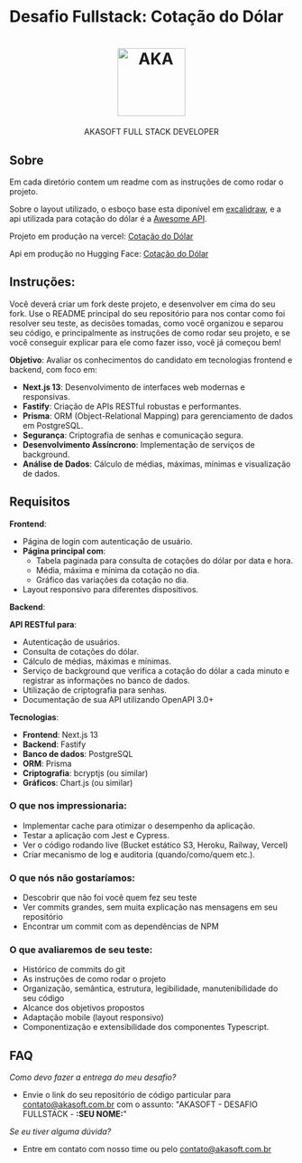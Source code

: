 # Desafio Fullstack: Cotação do Dólar

<h1 align="center">
  <img src="https://raw.githubusercontent.com/akasoft-br/aka-job-fullstack-developer/5bdba1fffa9d204513ab0293c93bab5a7be0bd8e/assets/aka.svg" alt="AKA" width="120">
</h1>
<p align="center">AKASOFT
FULL STACK DEVELOPER</p>
<p align="center">

</p>

## Sobre

Em cada diretório contem um readme com as instruções de como rodar o projeto.

Sobre o layout utilizado, o esboço base esta diponível em [excalidraw](https://excalidraw.com/#json=LKzKJ5v8iV1jnDyaNyrIW,_8v2vwQakbmCoQiIJcPXEg), e a api utilizada para cotação do dólar é a [Awesome API](https://docs.awesomeapi.com.br/api-de-moedas).

Projeto em produção na vercel: [Cotação do Dólar](https://aka-job-fullstack-developer.vercel.app/)

Api em produção no Hugging Face: [Cotação do Dólar](https://sid933-akasoft.hf.space/api/docs)

## Instruções:

Você deverá criar um fork deste projeto, e desenvolver em cima do seu fork. Use o README principal do seu repositório para nos contar como foi resolver seu teste, as decisões tomadas, como você organizou e separou seu código, e principalmente as instruções de como rodar seu projeto, e se você conseguir explicar para ele como fazer isso, você já começou bem!

**Objetivo**: Avaliar os conhecimentos do candidato em tecnologias frontend e backend, com foco em:

- **Next.js 13**: Desenvolvimento de interfaces web modernas e responsivas.
- **Fastify**: Criação de APIs RESTful robustas e performantes.
- **Prisma**: ORM (Object-Relational Mapping) para gerenciamento de dados em PostgreSQL.
- **Segurança**: Criptografia de senhas e comunicação segura.
- **Desenvolvimento Assíncrono**: Implementação de serviços de background.
- **Análise de Dados**: Cálculo de médias, máximas, mínimas e visualização de dados.

## Requisitos

**Frontend**:

- Página de login com autenticação de usuário.
- **Página principal com**:
  - Tabela paginada para consulta de cotações do dólar por data e hora.
  - Média, máxima e mínima da cotação no dia.
  - Gráfico das variações da cotação no dia.
- Layout responsivo para diferentes dispositivos.

**Backend**:

**API RESTful para**:

- Autenticação de usuários.
- Consulta de cotações do dólar.
- Cálculo de médias, máximas e mínimas.
- Serviço de background que verifica a cotação do dólar a cada minuto e registrar as informações no banco de dados.
- Utilização de criptografia para senhas.
- Documentação de sua API utilizando OpenAPI 3.0+

**Tecnologias**:

- **Frontend**: Next.js 13
- **Backend**: Fastify
- **Banco de dados**: PostgreSQL
- **ORM**: Prisma
- **Criptografia**: bcryptjs (ou similar)
- **Gráficos**: Chart.js (ou similar)

### **O que nos impressionaria**:

- Implementar cache para otimizar o desempenho da aplicação.
- Testar a aplicação com Jest e Cypress.
- Ver o código rodando live (Bucket estático S3, Heroku, Railway, Vercel)
- Criar mecanismo de log e auditoria (quando/como/quem etc.).

### **O que nós não gostaríamos**:

- Descobrir que não foi você quem fez seu teste
- Ver commits grandes, sem muita explicação nas mensagens em seu repositório
- Encontrar um commit com as dependências de NPM

### **O que avaliaremos de seu teste**:

- Histórico de commits do git
- As instruções de como rodar o projeto
- Organização, semântica, estrutura, legibilidade, manutenibilidade do seu código
- Alcance dos objetivos propostos
- Adaptação mobile (layout responsivo)
- Componentização e extensibilidade dos componentes Typescript.

## **FAQ**

_Como devo fazer a entrega do meu desafio?_

- Envie o link do seu repositório de código particular para contato@akasoft.com.br com o assunto: "AKASOFT - DESAFIO FULLSTACK - **:SEU NOME:**"

_Se eu tiver alguma dúvida?_

- Entre em contato com nosso time ou pelo contato@akasoft.com.br
